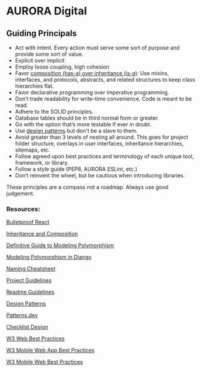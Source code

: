 # AURORA Digital

## Guiding Principals
- Act with intent. Every action must serve some sort of purpose and provide some sort of value.
- Explicit over implicit
- Employ loose coupling, high cohesion
- Favor [composition (has-a) over inheritance (is-a)](https://realpython.com/inheritance-composition-python/): Use mixins, interfaces, and protocols, abstracts, and related structures to keep class hierarchies flat.
- Favor declarative programming over imperative programming.
- Don’t trade readability for write-time convenience. Code is meant to be read.
- Adhere to the SOLID principles.
- Database tables should be in third normal form or greater.
- Go with the option that’s more testable if ever in doubt.
- Use [design patterns](https://sourcemaking.com/design_patterns) but don't be a slave to them.
- Avoid greater than 3 levels of nesting all around. This goes for project folder structure, overlays in user interfaces, inheritance hierarchies, sitemaps, etc.
- Follow agreed upon best practices and terminology of each unique tool, framework, or library.
- Follow a style guide (PEP8, AURORA ESLint, etc.)
- Don’t reinvent the wheel, but be cautious when introducing libraries.


These principles are a compass not a roadmap. Always use good judgement.

### Resources:

[Bulletproof React](https://github.com/alan2207/bulletproof-react)

[Inheritance and Composition](https://realpython.com/inheritance-composition-python/)

[Definitive Guide to Modeling Polymorphism](https://confuzeus.com/hub/django-web-framework/model-polymorphism/)

[Modeling Polymorphism in Django](https://realpython.com/modeling-polymorphism-django-python/)

[Naming Cheatsheet](https://github.com/kettanaito/naming-cheatsheet)

[Project Guidelines](https://github.com/elsewhencode/project-guidelines)

[Readme Guidelines](https://dev.to/github/how-to-create-the-perfect-readme-for-your-open-source-project-1k69)

[Design Patterns](https://dev.to/dhiwise/advanced-javascript-design-patterns-4k8l)

[Patterns.dev](https://patterns.dev)

[Checklist Design](https://www.checklist.design)

[W3 Web Best Practices](https://www.w3.org/TR/dwbp/)

[W3 Mobile Web App Best Practices](https://www.w3.org/TR/mwabp/) 

[W3 Mobile Web Best Practices](https://www.w3.org/TR/mobile-bp/)



